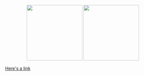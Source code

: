 <p align="center">
  <img height="180em" src="https://github-readme-stats.vercel.app/api?username=Jord4563&show_icons=true&theme=radical" />
  <img height="180em" src="https://github-readme-stats-eight-theta.vercel.app/api/top-langs/?username=Jord4563&theme=radical&layout=compact&exclude_lang=java+r" />
</p>

[Here's a link](https://youtu.be/dQw4w9WgXcQ)

<!--
**Jord4563/Jord4563** is a ✨ _special_ ✨ repository because its `README.md` (this file) appears on your GitHub profile.

Here are some ideas to get you started:

- 🔭 I’m currently working on ...
- 🌱 I’m currently learning ...
- 👯 I’m looking to collaborate on ...
- 🤔 I’m looking for help with ...
- 💬 Ask me about ...
- 📫 How to reach me: ...
- 😄 Pronouns: ...
- ⚡ Fun fact: ...
-->
